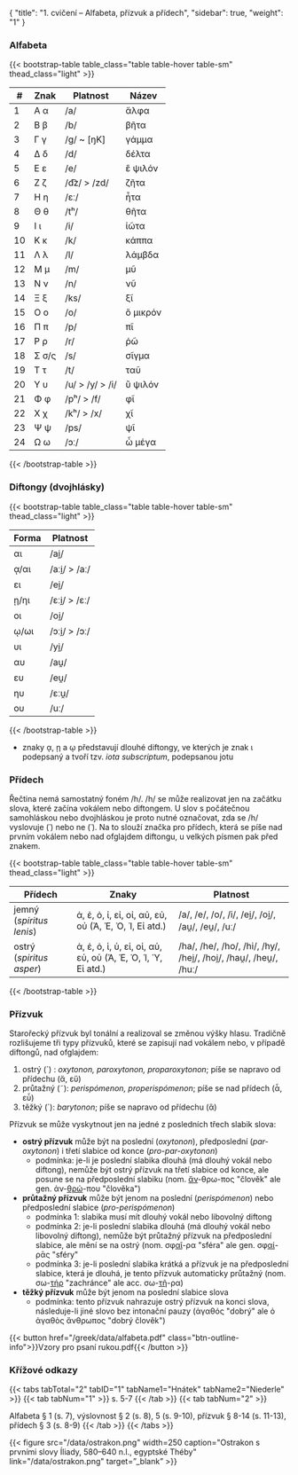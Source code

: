 {
"title": "1. cvičení – Alfabeta, přízvuk a přídech",
    "sidebar": true,
    "weight": "1"
}

### Alfabeta

{{< bootstrap-table table_class="table table-hover table-sm" thead_class="light" >}}

| #   | Znak  | Platnost        | Název    |
| --- | ----- | --------------- | -------- |
| 1   | Α α   | /a/             | ἄλφα     |
| 2   | Β β   | /b/             | βῆτα     |
| 3   | Γ γ   | /g/ ~ [ŋK]      | γάμμα    |
| 4   | Δ δ   | /d/             | δέλτα    |
| 5   | Ε ε   | /e/             | ἒ ψιλόν  |
| 6   | Ζ ζ   | /d͡z/ > /zd/    | ζῆτα     |
| 7   | Η η   | /ɛː/            | ἦτα      |
| 8   | Θ θ   | /tʰ/            | θῆτα     |
| 9   | Ι ι   | /i/             | ἰῶτα     |
| 10  | Κ κ   | /k/             | κάππα    |
| 11  | Λ λ   | /l/             | λάμβδα   |
| 12  | Μ μ   | /m/             | μῦ       |
| 13  | Ν ν   | /n/             | νῦ       |
| 14  | Ξ ξ   | /ks/            | ξῖ       |
| 15  | Ο ο   | /o/             | ὂ μικρόν |
| 16  | Π π   | /p/             | πῖ       |
| 17  | Ρ ρ   | /r/             | ῥῶ       |
| 18  | Σ σ/ς | /s/             | σῖγμα    |
| 19  | Τ τ   | /t/             | ταῦ      |
| 20  | Υ υ   | /u/ > /y/ > /i/ | ὒ ψιλόν  |
| 21  | Φ φ   | /pʰ/ > /f/      | φῖ       |
| 22  | Χ χ   | /kʰ/ > /x/      | χῖ       |
| 23  | Ψ ψ   | /ps/            | ψῖ       |
| 24  | Ω ω   | /ɔː/            | ὦ μέγα   |

{{< /bootstrap-table >}}

### Diftongy (dvojhlásky)

{{< bootstrap-table table_class="table table-hover table-sm" thead_class="light" >}}

| Forma | Platnost      |
| ----- | ------------- |
| αι    | /ai̯/         |
| ᾳ/αι  | /aːi̯/ > /aː/ |
| ει    | /ei̯/         |
| ῃ/ηι  | /ɛːi̯/ > /ɛː/ |
| οι    | /oi̯/         |
| ῳ/ωι  | /ɔːi̯/ > /ɔː/ |
| υι    | /yi̯/         |
| αυ    | /au̯/         |
| ευ    | /eu̯/         |
| ηυ    | /ɛːu̯/        |
| ου    | /uː/          |

{{< /bootstrap-table >}}

- znaky ᾳ, ῃ a ῳ představují dlouhé diftongy, ve kterých je znak ι podepsaný a tvoří tzv. *iota subscriptum*, podepsanou jotu

### Přídech

Řečtina nemá samostatný foném /h/. /h/ se může realizovat jen na začátku slova, které začína vokálem nebo diftongem. U slov s počátečnou samohláskou nebo dvojhláskou je proto nutné označovat, zda se /h/ vyslovuje (῾) nebo ne (᾿). Na to slouží značka pro přídech, která se píše nad prvním vokálem nebo nad ofglajdem diftongu, u velkých písmen pak před znakem. 

{{< bootstrap-table table_class="table table-hover table-sm" thead_class="light" >}}

| Přídech                  | Znaky                                                      | Platnost                                                            |
| ------------------------ | ---------------------------------------------------------- | ------------------------------------------------------------------- |
| jemný (*spiritus lenis*) | ἀ, ἐ, ὀ, ἰ, εἰ, οἰ, αὐ, εὐ, οὐ (Ἀ, Ἐ, Ὀ, Ἰ, Εἰ atd.)       | /a/, /e/, /o/, /i/, /ei̯/, /oi̯/, /au̯/, /eu̯/, /uː/                |
| ostrý (*spiritus asper*) | ἁ, ἑ, ὁ, ἱ, ὑ, εἱ, οἱ, αὑ, εὑ, οὑ (Ἁ, Ἑ, Ὁ, Ἱ, Ὑ, Εἱ atd.) | /ha/, /he/, /ho/, /hi/, /hy/, /hei̯/, /hoi̯/, /hau̯/, /heu̯/, /huː/ |

{{< /bootstrap-table >}}

### Přízvuk

Starořecký přízvuk byl tonální a realizoval se změnou výšky hlasu. Tradičně rozlišujeme tři typy přízvuků, které se zapisují nad vokálem nebo, v případě diftongů, nad ofglajdem: 

1. ostrý (´) : *oxytonon, paroxytonon, proparoxytonon*; píše se napravo od přídechu (ἄ, εὔ)
2. průtažný (˜): *perispómenon, properispómenon*; píše se nad přídech (ἆ, εὖ)
3. těžký (`): *barytonon*; píše se napravo od přídechu (ἃ)

Přízvuk se může vyskytnout jen na jedné z posledních třech slabik slova:

- **ostrý přízvuk** může být na poslední (*oxytonon*), předposlední (*par-oxytonon*) i třetí slabice od konce (*pro-par-oxytonon*)
  - podmínka: je-li je poslední slabika dlouhá (má dlouhý vokál nebo diftong), nemůže být ostrý přízvuk na třetí slabice od konce, ale posune se na předposlední slabiku (nom. <u>ἄν</u>-θρω-πος "člověk" ale gen. ἀν-<u>θρώ</u>-που "člověka")
- **průtažný přízvuk** může být jenom na poslední (*perispómenon*) nebo předposlední slabice (*pro-perispómenon*)
  - podmínka 1: slabika musí mít dlouhý vokál nebo libovolný diftong
  - podmínka 2: je-li poslední slabika dlouhá (má dlouhý vokál nebo libovolný diftong), nemůže být průtažný přízvuk na předposlední slabice, ale mění se na ostrý (nom. σφ<u>αῖ</u>-ρα "sféra" ale gen. σφ<u>αί</u>-ρᾱς "sféry"
  - podmínka 3: je-li poslední slabika krátká a přízvuk je na předposlední slabice, která je dlouhá, je tento přízvuk automaticky průtažný (nom. σω-<u>τήρ</u> "zachránce" ale acc. σω-<u>τῆ</u>-ρα)
- **těžký přízvuk** může být jenom na poslední slabice slova
  - podmínka: tento přízvuk nahrazuje ostrý přízvuk na konci slova, následuje-li jiné slovo bez intonační pauzy (ἀγαθός "dobrý" ale ὁ ἀγαθὸς ἄνθρωπος "dobrý člověk")

{{< button href="/greek/data/alfabeta.pdf" class="btn-outline-info">}}Vzory pro psaní rukou.pdf{{< /button >}}

### Křížové odkazy

{{< tabs tabTotal="2" tabID="1" tabName1="Hnátek" tabName2="Niederle" >}}
{{< tab tabNum="1" >}}
s. 5-7 
{{< /tab >}}
{{< tab tabNum="2" >}}

Alfabeta § 1 (s. 7), výslovnost § 2 (s. 8), 5 (s. 9-10), přízvuk § 8-14 (s. 11-13), přídech § 3 (s. 8-9)
{{< /tab >}}
{{< /tabs >}}

{{< figure src="/data/ostrakon.png" width=250 caption="Ostrakon s prvními slovy Íliady, 580–640 n.l., egyptské Théby" link="/data/ostrakon.png" target=”_blank” >}}
